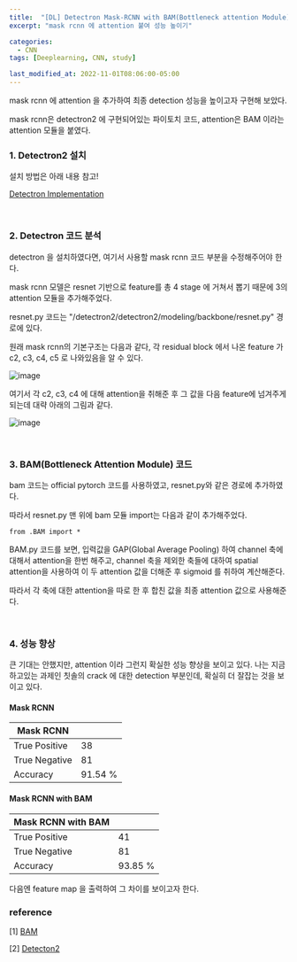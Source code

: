 ```yaml
---
title:  "[DL] Detectron Mask-RCNN with BAM(Bottleneck attention Module)"
excerpt: "mask rcnn 에 attention 붙여 성능 높이기"

categories:
  - CNN
tags: [Deeplearning, CNN, study]

last_modified_at: 2022-11-01T08:06:00-05:00
---
```


mask rcnn 에 attention 을 추가하여 최종 detection 성능을 높이고자 구현해 보았다. 

mask rcnn은 detectron2 에 구현되어있는 파이토치 코드, attention은 BAM 이라는 attention 모듈을 붙였다. 

### 1. Detectron2 설치

설치 방법은 아래 내용 참고!

[Detectron Implementation](https://chaelin0722.github.io/cnn/detectron_implementation/)

<br>

### 2. Detectron 코드 분석

detectron 을 설치하였다면, 여기서 사용할 mask rcnn 코드 부분을 수정해주어야 한다.

mask rcnn 모델은 resnet 기반으로 feature를 총 4 stage 에 거쳐서 뽑기 때문에 3의 attention 모듈을 추가해주었다. 

resnet.py 코드는 "/detectron2/detectron2/modeling/backbone/resnet.py" 경로에 있다. 
 
<script src="https://gist.github.com/chaelin0722/a26d15bf467f87762ce0ebf690d87723.js"></script>
 
 
원래 mask rcnn의 기본구조는 다음과 같다, 각 residual block 에서 나온 feature 가  c2, c3, c4, c5 로 나와있음을 알 수 있다.


![image](https://user-images.githubusercontent.com/53431568/199165818-f3361349-e0d7-4edf-8362-87e5922b6730.png)
 
여기서 각 c2, c3, c4 에 대해 attention을 취해준 후 그 값을 다음 feature에 넘겨주게 되는데 대략 아래의 그림과 같다. 

![image](https://user-images.githubusercontent.com/53431568/199165766-2def8707-951c-4072-91b8-eeebc2b7811e.png)



<br>

### 3. BAM(Bottleneck Attention Module) 코드
 
bam 코드는 official pytorch 코드를 사용하였고, resnet.py와 같은 경로에 추가하였다.
 
따라서 resnet.py 맨 위에 bam 모듈 import는 다음과 같이 추가해주었다. 
 
~~~
from .BAM import * 
~~~
 
 BAM.py 코드를 보면, 입력값을 GAP(Global Average Pooling) 하여 channel 축에 대해서 attention을 한번 해주고, channel 축을 제외한 축들에 대하여 spatial attention을 사용하여 이 두 attention 값을 더해준 후 sigmoid 를 취하여 계산해준다.
 
<script src="https://gist.github.com/chaelin0722/4cfaf8328609e339960f73bde59c09a1.js"></script>
 
 
 따라서 각 축에 대한 attention을 따로 한 후 합친 값을 최종 attention 값으로 사용해준다. 
 
<br> 


### 4. 성능 향상

큰 기대는 안했지만, attention 이라 그런지 확실한 성능 향상을 보이고 있다. 나는 지금 하고있는 과제인 칫솔의 crack 에 대한 detection 부분인데, 확실히 더 잘잡는 것을 보이고 있다. 


#### Mask RCNN 
|Mask RCNN||
|------|---|
|True Positive|38|
|True Negative|81|
|Accuracy|91.54 %|

#### Mask RCNN with BAM 

|Mask RCNN with BAM||
|------|---|
|True Positive|41|
|True Negative|81|
|Accuracy|93.85 %|



다음엔 feature map 을 출력하여 그 차이를 보이고자 한다.
 
### reference
 
 [1] [BAM](https://arxiv.org/abs/1807.06514)
 
 [2] [Detecton2](https://github.com/facebookresearch/detectron2)
 
 
 
